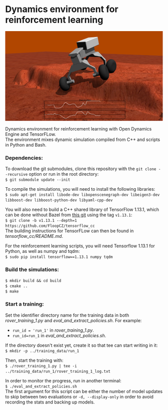 # Dynamics environment for reinforcement learning

<p align="center">
	<img src="cover_picture.png?raw=true" width="600">
</p>

Dynamics environment for reinforcement learning with Open Dynamics Engine and TensorFLow.<br />
The environment mixes dynamic simulation compiled from C++ and scripts in Python and Bash.


### Dependencies:

To download the git submodules, clone this repository with the `git clone --recursive` option or run in the root directory:  
`$ git submodule update --init`

To compile the simulations, you will need to install the following libraries:  
`$ sudo apt-get install libode-dev libopenscenegraph-dev libeigen3-dev libboost-dev libboost-python-dev libyaml-cpp-dev`

You will also need to build a C++ shared library of TensorFlow 1.13.1, which can be done without Bazel from [this git](https://github.com/FloopCZ/tensorflow_cc "github.com/FloopCZ/tensorflow_cc") using the tag `v1.13.1`:  
`$ git clone -b v1.13.1 --depth=1 https://github.com/FloopCZ/tensorflow_cc`  
The building instructions for TensorFLow can then be found in *tensorflow_cc/README.md*.

For the reinforcement learning scripts, you will need Tensorflow 1.13.1 for Python, as well as numpy and tqdm:  
`$ sudo pip install tensorflow==1.13.1 numpy tqdm`


### Build the simulations:

`$ mkdir build && cd build`  
`$ cmake ..`  
`$ make`  


### Start a training:

Set the identifier directory name for the training data in both *rover_training_1.py* and *eval_and_extract_policies.sh*. For example:  
- `run_id = 'run_1'` in *rover_training_1.py*.
- `run_id=run_1` in *eval_and_extract_policies.sh*.

If the directory doesn't exist yet, create it so that tee can start writing in it:  
`$ mkdir -p ../training_data/run_1`

Then, start the training with:  
`$ ./rover_training_1.py | tee -i ../training_data/run_1/rover_training_1_log.txt`

In order to monitor the progress, run in another terminal:  
`$ ./eval_and_extract_policies.sh`  
The first argument for this script can be either the number of model updates to skip between two evaluations or `-d, --display-only` in order to avoid recording the stats and backing up models.
